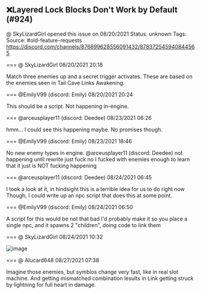 ## ❌Layered Lock Blocks Don't Work by Default (#924)
@ SkyLizardGirl opened this issue on 08/20/2021
Status: unknown
Tags: 
Source: #old-feature-requests https://discord.com/channels/876899628556091432/878372545940844565


=== @ SkyLizardGirl 08/20/2021 20:18

Match three enemies up and a secret trigger activates. These are based on the enemies seen in Tail Cave Links Awakening.

=== @EmilyV99 (discord: Emily) 08/20/2021 20:24

This should be a script. Not happening in-engine.

=== @arceusplayer11 (discord: Deedee) 08/23/2021 06:26

hmm... I could see this happening maybe. No promises though.

=== @EmilyV99 (discord: Emily) 08/23/2021 18:46

No new enemy types in engine.
@arceusplayer11 (discord: Deedee)
not happening until rewrite
just fuck no
I fucked with enemies enough
to learn that it just is NOT fucking happening

=== @arceusplayer11 (discord: Deedee) 08/24/2021 06:45

I took a look at it, in hindsight this is a terrible idea for us to do right now
Though, I could write up an npc script that does this at some point.

=== @EmilyV99 (discord: Emily) 08/24/2021 06:50

A script for this would be not that bad
I'd probably make it so you place a single npc, and it spawns 2 "children", doing code to link them

=== @ SkyLizardGirl 08/24/2021 10:32


![image](https://cdn.discordapp.com/attachments/878372545940844565/879674496997527592/image0.png?ex=65e6f4b7&is=65d47fb7&hm=4d29ded15be1a94fd674e049c0a2b3760478c2f24d7cf4882588fe5ff24ffcaf&)

=== @ Alucard648 08/27/2021 07:38

Imagine those enemies, but symblos change very fast, like in real slot machine. And getting mismatched combination lesults in Link getting struck by lightning for full heart in damage.
